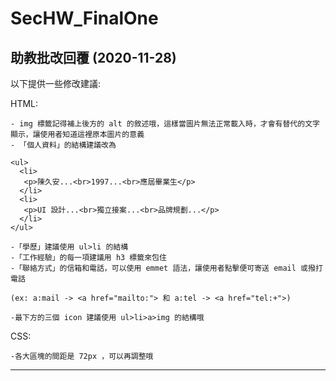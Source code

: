 # SecHW_FinalOne

## 助教批改回覆 (2020-11-28)

以下提供一些修改建議:

HTML:

    - img 標籤記得補上後方的 alt 的敘述哦，這樣當圖片無法正常載入時，才會有替代的文字顯示，讓使用者知道這裡原本圖片的意義
    - 「個人資料」的結構建議改為
```
<ul>
  <li>
   <p>陳久安...<br>1997...<br>應屆畢業生</p>
  </li>
  <li>
   <p>UI 設計...<br>獨立接案...<br>品牌規劃...</p>
  </li>
</ul>
```
    -「學歷」建議使用 ul>li 的結構
    -「工作經驗」的每一項建議用 h3 標籤來包住
    -「聯絡方式」的信箱和電話，可以使用 emmet 語法，讓使用者點擊便可寄送 email 或撥打電話

```(ex: a:mail -> <a href="mailto:"> 和 a:tel -> <a href="tel:+">)```

    -最下方的三個 icon 建議使用 ul>li>a>img 的結構哦


CSS:

    -各大區塊的間距是 72px ，可以再調整哦
    
----


